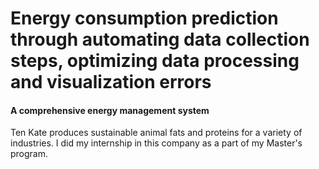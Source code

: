 # Energy consumption prediction through automating data collection steps, optimizing data processing and visualization errors 
#### A comprehensive energy management system
Ten Kate produces sustainable animal fats and proteins for a variety of industries. I did my internship in this company as a part of my Master's program.
